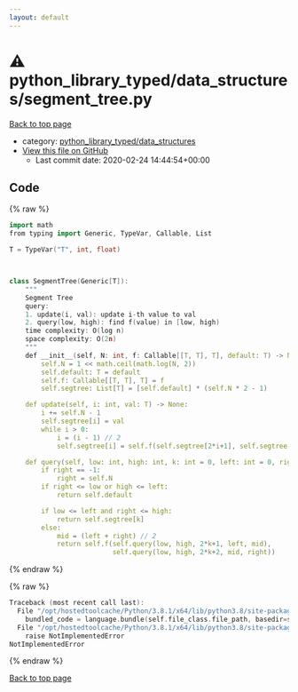 ```yaml
---
layout: default
---
```


<!-- mathjax config similar to math.stackexchange -->
<script type="text/javascript" async
  src="https://cdnjs.cloudflare.com/ajax/libs/mathjax/2.7.5/MathJax.js?config=TeX-MML-AM_CHTML">
</script>
<script type="text/x-mathjax-config">
  MathJax.Hub.Config({
    TeX: { equationNumbers: { autoNumber: "AMS" }},
    tex2jax: {
      inlineMath: [ ['$','$'] ],
      processEscapes: true
    },
    "HTML-CSS": { matchFontHeight: false },
    displayAlign: "left",
    displayIndent: "2em"
  });
</script>

<script type="text/javascript" src="https://cdnjs.cloudflare.com/ajax/libs/jquery/3.4.1/jquery.min.js"></script>
<script src="https://cdn.jsdelivr.net/npm/jquery-balloon-js@1.1.2/jquery.balloon.min.js" integrity="sha256-ZEYs9VrgAeNuPvs15E39OsyOJaIkXEEt10fzxJ20+2I=" crossorigin="anonymous"></script>
<script type="text/javascript" src="../../../assets/js/copy-button.js"></script>
<link rel="stylesheet" href="../../../assets/css/copy-button.css" />


# :warning: python_library_typed/data_structures/segment_tree.py

<a href="../../../index.html">Back to top page</a>

* category: <a href="../../../index.html#1bd6c8bcf0a034068d4ecd4538188ccf">python_library_typed/data_structures</a>
* <a href="{{ site.github.repository_url }}/blob/master/python_library_typed/data_structures/segment_tree.py">View this file on GitHub</a>
    - Last commit date: 2020-02-24 14:44:54+00:00




## Code

<a id="unbundled"></a>
{% raw %}
```cpp
import math
from typing import Generic, TypeVar, Callable, List

T = TypeVar("T", int, float)



class SegmentTree(Generic[T]):
    """
    Segment Tree
    query:
    1. update(i, val): update i-th value to val
    2. query(low, high): find f(value) in [low, high)
    time complexity: O(log n)
    space complexity: O(2n)
    """
    def __init__(self, N: int, f: Callable[[T, T], T], default: T) -> None:
        self.N = 1 << math.ceil(math.log(N, 2))
        self.default: T = default
        self.f: Callable[[T, T], T] = f
        self.segtree: List[T] = [self.default] * (self.N * 2 - 1)

    def update(self, i: int, val: T) -> None:
        i += self.N - 1
        self.segtree[i] = val
        while i > 0:
            i = (i - 1) // 2
            self.segtree[i] = self.f(self.segtree[2*i+1], self.segtree[2*i+2])

    def query(self, low: int, high: int, k: int = 0, left: int = 0, right: int = -1) -> T:
        if right == -1:
            right = self.N
        if right <= low or high <= left:
            return self.default

        if low <= left and right <= high:
            return self.segtree[k]
        else:
            mid = (left + right) // 2
            return self.f(self.query(low, high, 2*k+1, left, mid),
                          self.query(low, high, 2*k+2, mid, right))

```
{% endraw %}

<a id="bundled"></a>
{% raw %}
```cpp
Traceback (most recent call last):
  File "/opt/hostedtoolcache/Python/3.8.1/x64/lib/python3.8/site-packages/onlinejudge_verify/docs.py", line 348, in write_contents
    bundled_code = language.bundle(self.file_class.file_path, basedir=self.cpp_source_path)
  File "/opt/hostedtoolcache/Python/3.8.1/x64/lib/python3.8/site-packages/onlinejudge_verify/languages/python.py", line 68, in bundle
    raise NotImplementedError
NotImplementedError

```
{% endraw %}

<a href="../../../index.html">Back to top page</a>

